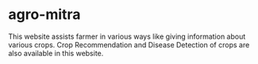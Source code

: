 # agro-mitra
This website assists farmer in various ways like giving information about various crops. Crop Recommendation and Disease Detection of crops are also available in this website. 
